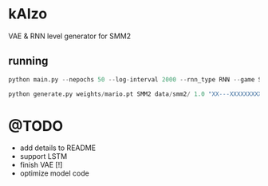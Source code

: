 # kAIzo
VAE & RNN level generator for SMM2

## running
```python
python main.py --nepochs 50 --log-interval 2000 --rnn_type RNN --game SMM2 --data data/smm2/ --cuda --h 64 --w 128
```
```python 
python generate.py weights/mario.pt SMM2 data/smm2/ 1.0 "XX---XXXXXXXXX--------------" 120
```

# @TODO
- add details to README
- support LSTM
- finish VAE [!]
- optimize model code

